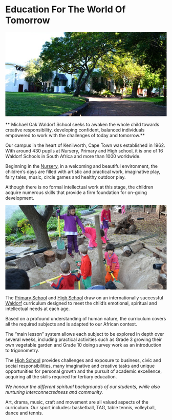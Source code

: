 # Education For The World Of Tomorrow

![slide1](images/slide1_1.jpg)

** Michael Oak Waldorf School seeks to awaken the whole child towards creative responsibility, developing confident, balanced individuals empowered to work with the challenges of today and tomorrow.**

Our campus in the heart of Kenilworth, Cape Town was established in 1962. With around 430 pupils at Nursery, Primary and High school, it is one of 16 Waldorf Schools in South Africa and more than 1000 worldwide.

Beginning in the [Nursery](/curriculum/nursery), in a welcoming and beautiful environment, the children’s days are filled with artistic and practical work, imaginative play, fairy tales, music, circle games and healthy outdoor play. 

Although there is no formal intellectual work at this stage, the children acquire numerous skills that provide a firm foundation for on-going development.

![slide2](images/excavation.jpg)

The [Primary School](curriculum/primary) and [High School](curriculum/highschool) draw on an internationally successful [Waldorf](/curriculum/waldorfed) curriculum designed to meet the child’s emotional, spiritual and intellectual needs at each age.

 Based on a profound understanding of human nature, the curriculum covers all the required subjects and is adapted to our African context.

 The “main lesson” system allows each subject to be explored in depth over several weeks, including practical activities such as Grade 3 growing their own vegetable garden and Grade 10 doing survey work as an introduction to trigonometry. 

 The [High School](#High-School) provides challenges and exposure to business, civic and social responsibilities, many imaginative and creative tasks and unique opportunities for personal growth and the pursuit of academic excellence, acquiring all the skills required for tertiary education. 

 *We honour the different spiritual backgrounds of our students, while also nurturing interconnectedness and community.*
 
 
 Art, drama, music, craft and movement are all valued aspects of the curriculum. Our sport includes: basketball, TAG, table tennis, volleyball, dance and tennis.

